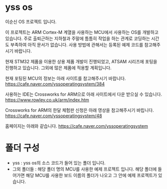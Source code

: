 # yss os

이순신 OS 프로젝트 입니다.

이 프로젝트는 ARM Cortex-M 계열을 사용하는 MCU에서 사용하는 OS를 개발하고 있습니다. 주로 출퇴근하는 지하철과 주말에 틈틈히 작업을 하는 관계로 코딩하는 시간도 부족하여 아직 문서가 없습니다. 사용 방법에 관해서는 등록된 예제 코드를 참고해주시기 바랍니다.

현재 STM32 제품을 이용한 상용 제품 개발이 진행되었고, ATSAM 시리즈에 포팅을 진행하고 있습니다. 그외에 많은 제품에 적용할 계획입니다.

현재 포팅된 MCU의 정보는 아래 사이트를 참고해주시기 바랍니다.
https://cafe.naver.com/yssoperatingsystem/384

사용하는 IDE는 Crossworks for ARM으로 아래 사이트에서 다운 받으실 수 있습니다.
https://www.rowley.co.uk/arm/index.htm

Crossworks for ARM의 한달 체험판 신청은 아래 영상을 참고해주시기 바립니다.
https://cafe.naver.com/yssoperatingsystem/48

홈페이지는 아래와 같습니다.
https://cafe.naver.com/yssoperatingsystem

# 폴더 구성
- yss : yss os의 소스 코드가 들어 있는 폴더 입니다.
- 그외 폴더들 : 해당 폴더 명의 MCU를 사용한 예제 프로젝트 입니다. 해당 폴더에 들어가면 해당 MCU를 사용한 보드 이름의 폴더가 나오고 그 안에 예제 프로젝트가 있습니다.
